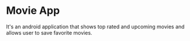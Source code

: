 # Movie App
It's an android application that shows top rated and upcoming movies and allows user to save favorite movies.

